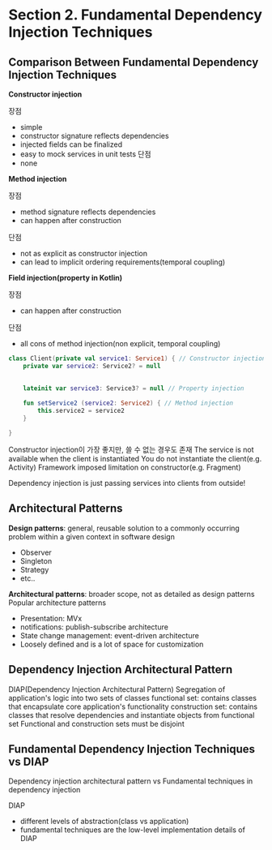# Section 2. Fundamental Dependency Injection Techniques

## Comparison Between Fundamental Dependency Injection Techniques

**Constructor injection**

장점

- simple
- constructor signature reflects dependencies
- injected fields can be finalized
- easy to mock services in unit tests
단점
- none



**Method injection**

장점

- method signature reflects dependencies
- can happen after construction

단점

- not as explicit as constructor injection
- can lead to implicit ordering requirements(temporal coupling)



**Field injection(property in Kotlin)**

장점

- can happen after construction

단점

- all cons of method injection(non explicit, temporal coupling)



```kotlin
class Client(private val service1: Service1) { // Constructor injection
	private var service2: Service2? = null
	

	lateinit var service3: Service3? = null // Property injection
	
	fun setService2 (service2: Service2) { // Method injection
		this.service2 = service2
	}

}
```



Constructor injection이 가장 좋지만, 쓸 수 없는 경우도 존재
The service is not available when the client is instantiated
You do not instantiate the client(e.g. Activity)
Framework imposed limitation on constructor(e.g. Fragment)

Dependency injection is just passing services into clients from outside!



## Architectural Patterns

**Design patterns**: general, reusable solution to a commonly occurring problem within a given context in software design

- Observer
- Singleton
- Strategy
- etc..



**Architectural patterns**: broader scope, not as detailed as design patterns
Popular architecture patterns

- Presentation: MVx
- notifications: publish-subscribe architecture
- State change management: event-driven architecture 
- Loosely defined and is a lot of space for customization



## Dependency Injection Architectural Pattern


DIAP(Dependency Injection Architectural Pattern)
Segregation of application's logic into two sets of classes
	functional set: contains classes that encapsulate core application's functionality
	construction set: contains classes that resolve dependencies and instantiate objects from functional set
Functional and construction sets must be disjoint



## Fundamental Dependency Injection Techniques vs DIAP

Dependency injection architectural pattern vs Fundamental techniques in dependency injection 

DIAP
- different levels of abstraction(class vs application)
- fundamental techniques are the low-level implementation details of DIAP


